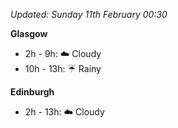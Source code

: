 *Updated: Sunday 11th February 00:30*

**Glasgow**

* 2h - 9h: :cloud: Cloudy
* 10h - 13h: :umbrella: Rainy

**Edinburgh**

* 2h - 13h: :cloud: Cloudy
